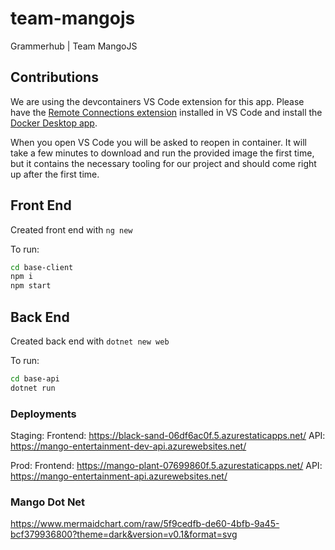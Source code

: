 # team-mangojs

Grammerhub | Team MangoJS

## Contributions

We are using the devcontainers VS Code extension for this app. Please have the [Remote Connections extension](https://marketplace.visualstudio.com/items?itemName=ms-vscode-remote.vscode-remote-extensionpack) installed in VS Code and install the [Docker Desktop app](https://www.docker.com/).

When you open VS Code you will be asked to reopen in container. It will take a few minutes to download and run the provided image the first time, but it contains the necessary tooling for our project and should come right up after the first time.

## Front End

Created front end with `ng new`

To run:

```bash
cd base-client
npm i
npm start
```

## Back End

Created back end with `dotnet new web`

To run:

```bash
cd base-api
dotnet run
```

### Deployments

Staging:
Frontend: https://black-sand-06df6ac0f.5.azurestaticapps.net/
API: https://mango-entertainment-dev-api.azurewebsites.net/

Prod:
Frontend: https://mango-plant-07699860f.5.azurestaticapps.net/
API: https://mango-entertainment-api.azurewebsites.net/

### Mango Dot Net

https://www.mermaidchart.com/raw/5f9cedfb-de60-4bfb-9a45-bcf379936800?theme=dark&version=v0.1&format=svg